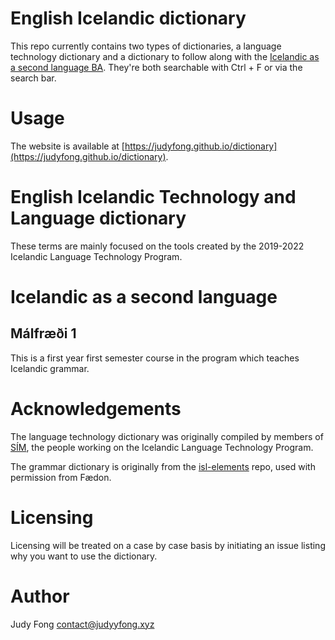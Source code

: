 # English Icelandic dictionary
This repo currently contains two types of dictionaries, a language technology
dictionary and a dictionary to follow along with the [Icelandic as a second
language BA](https://english.hi.is/icelandic_as_a_second_language_ba). They're
both searchable with Ctrl + F or via the search bar.

# Usage
The website is available at
[https://judyfong.github.io/dictionary](https://judyfong.github.io/dictionary).

# English Icelandic Technology and Language dictionary
These terms are mainly focused on the tools created by the 2019-2022 Icelandic
Language Technology Program.

# Icelandic as a second language
## Málfræði 1
This is a first year first semester course in the program which teaches
Icelandic grammar.

# Acknowledgements
The language technology dictionary was originally compiled by members of
[SÍM](https://www.facebook.com/simmaltaekni), the people working on the
Icelandic Language Technology Program.

The grammar dictionary is originally from the
[isl-elements](https://github.com/phaedon/isl-elements) repo, used with
permission from Fædon.

# Licensing
Licensing will be treated on a case by case basis by initiating an issue
listing why you want to use the dictionary.

# Author
Judy Fong <contact@judyyfong.xyz>
